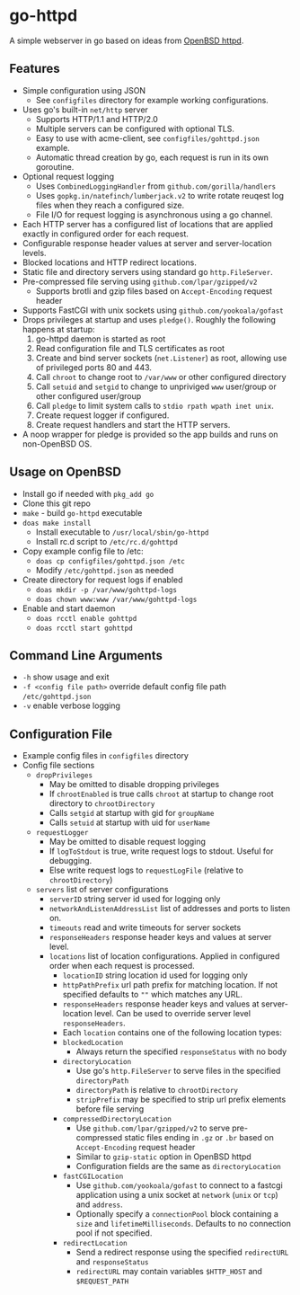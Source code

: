 # go-httpd

A simple webserver in go based on ideas from [OpenBSD httpd](https://man.openbsd.org/httpd).

## Features

* Simple configuration using JSON
  * See `configfiles` directory for example working configurations.
* Uses go's built-in `net/http` server
  * Supports HTTP/1.1 and HTTP/2.0
  * Multiple servers can be configured with optional TLS.  
  * Easy to use with acme-client, see `configfiles/gohttpd.json` example.
  * Automatic thread creation by go, each request is run in its own goroutine.
* Optional request logging
  * Uses `CombinedLoggingHandler` from `github.com/gorilla/handlers`
  * Uses `gopkg.in/natefinch/lumberjack.v2` to write rotate reuqest log files when they reach a configured size.
  * File I/O for request logging is asynchronous using a go channel.
* Each HTTP server has a configured list of locations that are applied exactly in configured order for each request.
* Configurable response header values at server and server-location levels.
* Blocked locations and HTTP redirect locations.
* Static file and directory servers using standard go `http.FileServer`.
* Pre-compressed file serving using `github.com/lpar/gzipped/v2`
  * Supports brotli and gzip files based on `Accept-Encoding` request header
* Supports FastCGI with unix sockets using `github.com/yookoala/gofast`
* Drops privileges at startup and uses `pledge()`.  Roughly the following happens at startup:
  1. go-httpd daemon is started as root
  2. Read configuration file and TLS certificates as root
  3. Create and bind server sockets (`net.Listener`) as root, allowing use of privileged ports 80 and 443.
  4. Call `chroot` to change root to `/var/www` or other configured directory
  5. Call `setuid` and `setgid` to change to unpriviged `www` user/group or other configured user/group
  6. Call `pledge` to limit system calls to `stdio rpath wpath inet unix`.  
  7. Create request logger if configured.
  8. Create request handlers and start the HTTP servers.
* A noop wrapper for pledge is provided so the app builds and runs on non-OpenBSD OS.

## Usage on OpenBSD

* Install go if needed with `pkg_add go`
* Clone this git repo
* `make` - build `go-httpd` executable
* `doas make install`
  * Install executable to `/usr/local/sbin/go-httpd`
  * Install rc.d script to `/etc/rc.d/gohttpd`
* Copy example config file to /etc:
  * `doas cp configfiles/gohttpd.json /etc`
  * Modify `/etc/gohttpd.json` as needed
* Create directory for request logs if enabled
  * `doas mkdir -p /var/www/gohttpd-logs`
  * `doas chown www:www /var/www/gohttpd-logs`
* Enable and start daemon
  * `doas rcctl enable gohttpd`
  * `doas rcctl start gohttpd`

## Command Line Arguments

* `-h` show usage and exit
* `-f <config file path>` override default config file path `/etc/gohttpd.json`
* `-v` enable verbose logging

## Configuration File

* Example config files in `configfiles` directory
* Config file sections
  * `dropPrivileges`
    * May be omitted to disable dropping privileges
    * If `chrootEnabled` is true calls `chroot` at startup to change root directory to `chrootDirectory`
    * Calls `setgid` at startup with gid for `groupName`
    * Calls `setuid` at startup with uid for `userName`
  * `requestLogger`
    * May be omitted to disable request logging
    * If `logToStdout` is true, write request logs to stdout.  Useful for debugging.
    * Else write request logs to `requestLogFile` (relative to `chrootDirectory`)
  * `servers` list of server configurations
    * `serverID` string server id used for logging only
    * `networkAndListenAddressList` list of addresses and ports to listen on.
    * `timeouts` read and write timeouts for server sockets
    * `responseHeaders` response header keys and values at server level.
    * `locations` list of location configurations.  Applied in configured order when each request is processed.
      * `locationID` string location id used for logging only
      * `httpPathPrefix` url path prefix for matching location.  If not specified defaults to `""` which matches any URL.
      * `responseHeaders` response header keys and values at server-location level.  Can be used to override server level `responseHeaders`.
      * Each `location` contains one of the following location types:
      * `blockedLocation`
        * Always return the specified `responseStatus` with no body
      * `directoryLocation`
        * Use go's `http.FileServer` to serve files in the specified `directoryPath` 
        * `directoryPath` is relative to `chrootDirectory`
        * `stripPrefix` may be specified to strip url prefix elements before file serving
      * `compressedDirectoryLocation`
        * Use `github.com/lpar/gzipped/v2` to serve pre-compressed static files ending in `.gz` or `.br` based on `Accept-Encoding` request header
        * Similar to `gzip-static` option in OpenBSD httpd
        * Configuration fields are the same as `directoryLocation`
      * `fastCGILocation`
        * Use `github.com/yookoala/gofast` to connect to a fastcgi application using a unix socket at `network` (`unix` or `tcp`) and `address`.
        * Optionally specify a `connectionPool` block containing a `size` and `lifetimeMilliseconds`. Defaults to no connection pool if not specified.
      * `redirectLocation`
        * Send a redirect response using the specified `redirectURL` and `responseStatus`
        * `redirectURL` may contain variables `$HTTP_HOST` and `$REQUEST_PATH`
